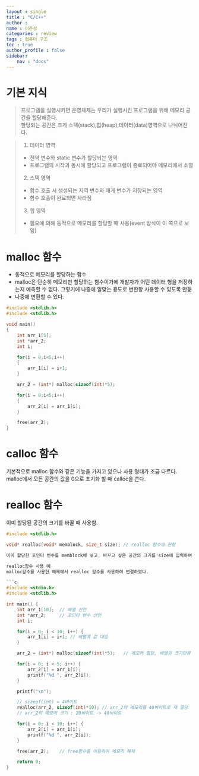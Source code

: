 ```yaml
---
layout : single
title : "C/C++"
author : 
name : 이준성
categories : review
tags : 컴퓨터 구조
toc : true
author_profile : false
sidebar:
    nav : "docs"
---
```



# 기본 지식

> 프로그램을 실행시키면 운영체제는 우리가 실행시킨 프로그램을 위해 메모리 공간을 할당해준다. <br>
> 할당되는 공간은 크게 스택(stack),힙(heap),데이터(data)영역으로 나뉘어진다.<br>

> 1. 데이터 영역
> - 전역 변수와 static 변수가 할당되는 영역
> - 프로그램의 시작과 동시에 할당되고 프로그램이 종료되어야 메모리에서 소멸
> 2. 스택 영역
> - 함수 호출 시 생성되는 지역 변수와 매게 변수가 저장되는 영역
> - 함수 호출이 완료되면 사라짐
> 3. 힙 영역
> - 필요에 의해 동적으로 메모리를 할당할 때 사용(event 방식이 이 쪽으로 보임)



# malloc 함수

- 동적으로 메모리를 할당하는 함수<br>
- malloc은 단순히 메모리만 할당하는 함수이기에 개발자가 어떤 데이터 형을 저장하는지 예측할 수 없다. 그렇기에 나중에 알맞는 용도로 변한항 사용할 수 있도록 만듦<br>
- 나중에 변환할 수 있다.

```c
#include <stdlib.h>
#include <stdlib.h>

void main()
{
    int arr_1[5];
    int *arr_2;
    int i;

    for(i = 0;i<5;i++)
    {
        arr_1[i] = i+1;
    }

    arr_2 = (int*) malloc(sizeof(int)*5);

    for(i = 0;i<5;i++)
    {
        arr_2[i] = arr_1[i];
    }

    free(arr_2);
}
```


# calloc 함수
기본적으로 malloc 함수와 같은 기능을 가지고 있으나 사용 형태가 조금 다르다. malloc에서 모든 공간의 값을 0으로 초기화 할 때 calloc을 쓴다.

# realloc 함수
이미 할당된 공간의 크기를 바꿀 때 사용함.

```c
#include <stdlib.h>

void* realloc(void* memblock, size_t size);	// realloc 함수의 원형

이미 할당한 포인터 변수를 memblock에 넣고, 바꾸고 싶은 공간의 크기를 size에 입력하여 사용한다.

realloc함수 사용 예
malloc함수를 사용한 예제에서 realloc 함수를 사용하여 변경하였다.

```c
#include <stdio.h>
#include <stdlib.h>

int main() {
	int arr_1[10];	// 배열 선언
	int *arr_2;		// 포인터 변수 선언
	int i;

	for(i = 0; i < 10; i++) {
		arr_1[i] = i+1;	// 배열에 값 대입
	}

	arr_2 = (int*) malloc(sizeof(int)*5);	// 메모리 할당, 배열의 크기만큼 할당하기 위해 5를 곱함

	for(i = 0; i < 5; i++) {
		arr_2[i] = arr_1[i];
		printf("%d ", arr_2[i]);
	}

	printf("\n");

	// sizeof(int) = 4바이트
	realloc(arr_2, sizeof(int)*10);	// arr_2의 메모리를 40바이트로 재 할당
	// arr_2의 메모리 크기 : 20바이트 -> 40바이트

	for(i = 0; i < 10; i++) {
		arr_2[i] = arr_1[i];
		printf("%d ", arr_2[i]);
	}

	free(arr_2);	// free함수를 이용하여 메모리 해제

	return 0;
}
```